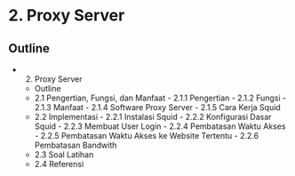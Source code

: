 # 2. Proxy Server
## Outline
- 2. Proxy Server
	- Outline
	- 2.1 Pengertian, Fungsi, dan Manfaat
			- 2.1.1 Pengertian
			- 2.1.2 Fungsi
			- 2.1.3 Manfaat
			- 2.1.4 Software Proxy Server
			- 2.1.5 Cara Kerja Squid
	- 2.2 Implementasi
			- 2.2.1 Instalasi Squid
			-  2.2.2 Konfigurasi Dasar Squid
			- 2.2.3 Membuat User Login
			- 2.2.4 Pembatasan Waktu Akses
			- 2.2.5 Pembatasan Waktu Akses ke Website Tertentu
			- 2.2.6 Pembatasan Bandwith
	- 2.3 Soal Latihan
	- 2.4 Referensi